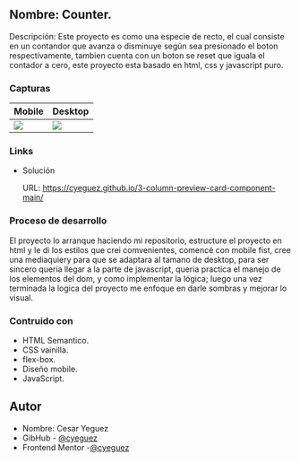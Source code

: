 ## **Nombre: Counter.**

Descripción: Este proyecto es como una especie de recto, el  cual consiste en un contandor que avanza o disminuye según sea presionado el boton respectivamente, tambien cuenta con un boton se reset que iguala el contador a cero, este proyecto esta basado en html, css y javascript puro.

### Capturas

| Mobile                   | Desktop                   |
| ------------------------ | ------------------------- |
| ![](./images/screenshot-view-mobile.png) | ![](./images/screenshot-view-desktop.png) |

### Links

- Solución

  URL: https://cyeguez.github.io/3-column-preview-card-component-main/



### Proceso de desarrollo

El proyecto lo arranque haciendo mi repositorio, estructure el proyecto en html y le di los estilos que crei comvenientes, comencé con mobile fist, cree una mediaquiery para que se adaptara al tamano de desktop, para ser sincero queria llegar a la parte de javascript, queria practica el manejo de los elementos del dom, y como implementar la lógica; luego una vez terminada la logica del proyecto me enfoque en darle sombras y mejorar lo visual.
### Contruido con

<!-- ul -->

- HTML Semantico.
- CSS vainilla.
- flex-box.
- Diseño mobile.
- JavaScript.

## Autor

- Nombre: Cesar Yeguez
- GibHub - [@cyeguez](https://github.com/cyeguez)
- Frontend Mentor -[@cyeguez](https://www.frontendmentor.io/profile/cyeguez)
